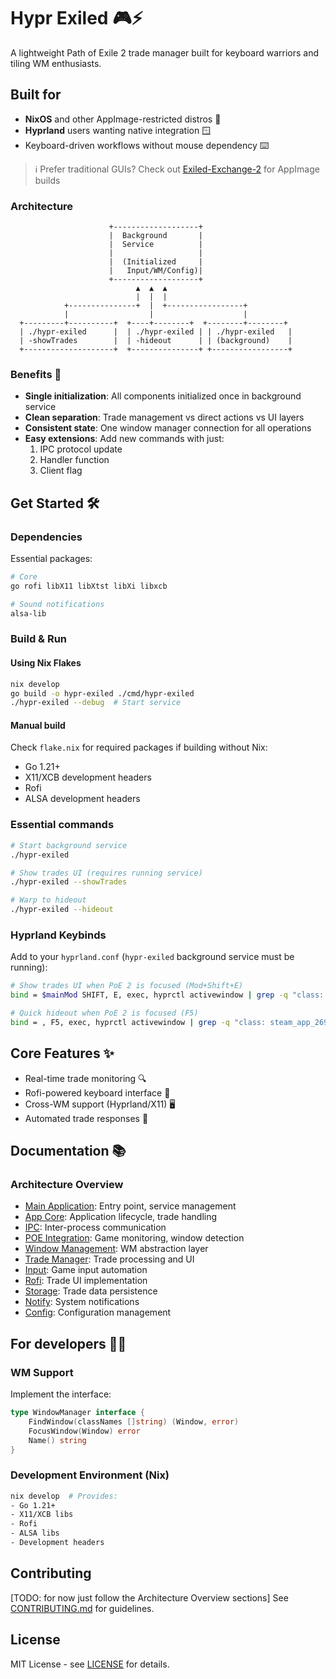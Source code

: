 # Hypr Exiled 🎮⚡

A lightweight Path of Exile 2 trade manager built for keyboard warriors and tiling WM enthusiasts.

## Built for

- **NixOS** and other AppImage-restricted distros 🐧
- **Hyprland** users wanting native integration 🪟
- Keyboard-driven workflows without mouse dependency ⌨️

> ℹ️ Prefer traditional GUIs? Check out [Exiled-Exchange-2](https://github.com/Kvan7/Exiled-Exchange-2) for AppImage builds

### Architecture

```
                      +-------------------+
                      |  Background       |
                      |  Service          |
                      |                   |
                      |  (Initialized     |
                      |   Input/WM/Config)|
                      +-------------------+
                            ▲  ▲  ▲
                            |  |  |
            +---------------+  |  +-----------------+
            |                  |                    |
  +---------+----------+  +----+--------+  +--------+--------+
  | ./hypr-exiled      |  | ./hypr-exiled | | ./hypr-exiled   |
  | -showTrades        |  | -hideout      | | (background)    |
  +--------------------+  +---------------+ +-----------------+
```

### Benefits 🚀

- **Single initialization**: All components initialized once in background service
- **Clean separation**: Trade management vs direct actions vs UI layers
- **Consistent state**: One window manager connection for all operations
- **Easy extensions**: Add new commands with just:
  1. IPC protocol update
  2. Handler function
  3. Client flag

## Get Started 🛠️

### Dependencies

Essential packages:

```bash
# Core
go rofi libX11 libXtst libXi libxcb

# Sound notifications
alsa-lib
```

### Build & Run

#### Using Nix Flakes

```bash
nix develop
go build -o hypr-exiled ./cmd/hypr-exiled
./hypr-exiled --debug  # Start service
```

#### Manual build

Check `flake.nix` for required packages if building without Nix:

- Go 1.21+
- X11/XCB development headers
- Rofi
- ALSA development headers

### Essential commands

```bash
# Start background service
./hypr-exiled

# Show trades UI (requires running service)
./hypr-exiled --showTrades

# Warp to hideout
./hypr-exiled --hideout
```

### Hyprland Keybinds

Add to your `hyprland.conf` (`hypr-exiled` background service must be running):

```bash
# Show trades UI when PoE 2 is focused (Mod+Shift+E)
bind = $mainMod SHIFT, E, exec, hyprctl activewindow | grep -q "class: steam_app_2694490" && /path/to/binary/hypr-exiled -showTrades

# Quick hideout when PoE 2 is focused (F5)
bind = , F5, exec, hyprctl activewindow | grep -q "class: steam_app_2694490" && /path/to/binary/hypr-exiled -hideout
```

## Core Features ✨

- Real-time trade monitoring 🔍
- Rofi-powered keyboard interface 🎨
- Cross-WM support (Hyprland/X11) 🖥️
- Automated trade responses 🤖

## Documentation 📚

### Architecture Overview

- [Main Application](cmd/hypr-exiled/DOC.MD): Entry point, service management
- [App Core](internal/app/DOC.MD): Application lifecycle, trade handling
- [IPC](internal/ipc/DOC.MD): Inter-process communication
- [POE Integration](internal/poe/DOC.MD): Game monitoring, window detection
- [Window Management](internal/wm/DOC.MD): WM abstraction layer
- [Trade Manager](internal/trade_manager/DOC.MD): Trade processing and UI
- [Input](internal/input/DOC.MD): Game input automation
- [Rofi](internal/rofi/DOC.MD): Trade UI implementation
- [Storage](internal/storage/DOC.MD): Trade data persistence
- [Notify](pkg/notify/DOC.MD): System notifications
- [Config](pkg/config/DOC.MD): Configuration management

## For developers 👩‍💻

### WM Support

Implement the interface:

```go
type WindowManager interface {
    FindWindow(classNames []string) (Window, error)
    FocusWindow(Window) error
    Name() string
}
```

### Development Environment (Nix)

```bash
nix develop  # Provides:
- Go 1.21+
- X11/XCB libs
- Rofi
- ALSA libs
- Development headers
```

## Contributing

[TODO: for now just follow the Architecture Overview sections]
See [CONTRIBUTING.md](CONTRIBUTING.md) for guidelines.

## License

MIT License - see [LICENSE](LICENSE) for details.
